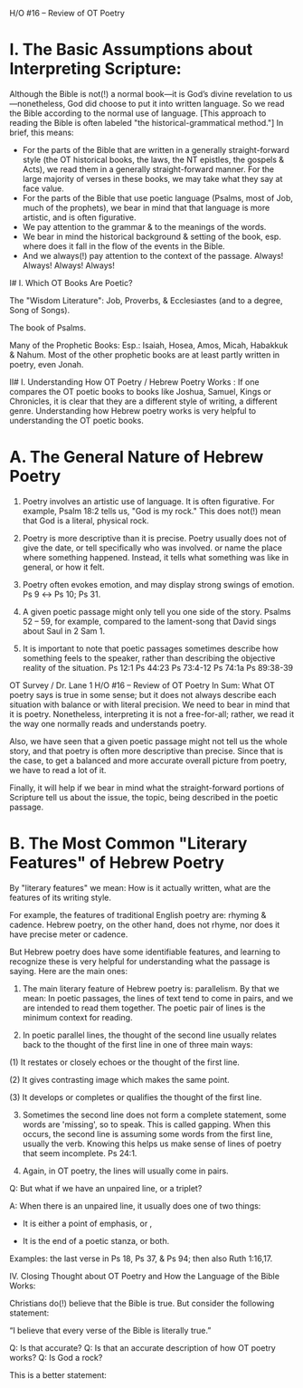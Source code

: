 H/O #16 – Review of OT Poetry

# I. The Basic Assumptions about Interpreting Scripture:

Although the Bible is not(!) a normal book—it is God’s divine revelation to us—nonetheless, God did choose to put it into written language. So we read the Bible according to the normal use of language. [This approach to reading the Bible is often labeled "the historical-grammatical method."] In brief, this means:

 * For the parts of the Bible that are written in a generally straight-forward style (the OT historical books, the laws, the NT epistles, the gospels & Acts), we read them in a generally straight-forward
 manner. For the large majority of verses in these books, we may take what they say at face value.
 * For the parts of the Bible that use poetic language (Psalms, most of Job, much of the prophets), we bear in mind that that language is more artistic, and is often figurative.
 * We pay attention to the grammar & to the meanings of the words.
 * We bear in mind the historical background & setting of the book, esp. where does it fall in the flow of the events in the Bible.
 * And we always(!) pay attention to the context of the passage. Always! Always! Always! Always!

I# I. Which OT Books Are <mostly> Poetic?

The "Wisdom Literature": Job, Proverbs, & Ecclesiastes (and to a degree, Song of Songs).

The book of Psalms.

Many of the Prophetic Books: Esp.: Isaiah, Hosea, Amos, Micah, Habakkuk & Nahum. Most of the other prophetic books are at least partly written in poetry, even Jonah.

II# I. Understanding How OT Poetry / Hebrew Poetry Works :
If one compares the OT poetic books to books like Joshua, Samuel, Kings or Chronicles, it is clear that they are a different style of writing, a different genre. Understanding how Hebrew poetry works is very helpful to understanding the OT poetic books.

 # A. The General Nature of Hebrew Poetry
1. Poetry involves an artistic use of language. It is often figurative. For example, Psalm 18:2 tells us, "God is my rock." This does not(!) mean that God is a literal, physical rock.

2. Poetry is more descriptive than it is precise.
 Poetry usually does not of give the date, or tell specifically who was involved. or name the place where something happened. Instead, it tells what something was like in general, or how it felt.


3. Poetry often evokes emotion, and may display strong swings of emotion. Ps 9 ↔ Ps 10; Ps 31.



4. A given poetic passage might only tell you one side of the story.
 Psalms 52 – 59, for example, compared to the lament-song that David sings about Saul in 2 Sam 1.


5. It is important to note that poetic passages sometimes describe how something feels to the speaker, rather than describing the objective reality of the situation. Ps 12:1 Ps 44:23 Ps 73:4-12 Ps 74:1a Ps 89:38-39


OT Survey / Dr. Lane 1 H/O #16 – Review of OT Poetry
In Sum:
What OT poetry says is true in some sense; but it does not always describe each situation with balance or with literal precision. We need to bear in mind that it is poetry. Nonetheless, interpreting it is not a free-for-all; rather, we read it the way one normally reads and understands poetry.

Also, we have seen that a given poetic passage might not tell us the whole story, and that poetry is often more descriptive than precise. Since that is the case, to get a balanced and more accurate overall picture from poetry, we have to read a lot of it.

Finally, it will help if we bear in mind what the straight-forward portions of Scripture tell us about the issue, the topic, being described in the poetic passage.

 # B. The Most Common "Literary Features" of Hebrew Poetry
By "literary features" we mean: How is it actually written, what are the features of its writing style.

For example, the features of traditional English poetry are: rhyming & cadence.
Hebrew poetry, on the other hand, does not rhyme, nor does it have precise meter or cadence.

But Hebrew poetry does have some identifiable features, and learning to recognize these is very helpful for understanding what the passage is saying. Here are the main ones:

1. The main literary feature of Hebrew poetry is: parallelism. By that we mean:
In poetic passages, the lines of text tend to come in pairs, and we are intended to read them together. The poetic pair of lines is the minimum context for reading.

2. In poetic parallel lines, the thought of the second line usually relates back to the thought of the first line in one of three main ways:

(1) It restates or closely echoes or the thought of the first line.

(2) It gives contrasting image which makes the same point.

(3) It develops or completes or qualifies the thought of the first line.

3. Sometimes the second line does not form a complete statement, some words are 'missing', so to speak. This is called gapping. When this occurs, the second line is assuming some words from the first line, usually the verb. Knowing this helps us make sense of lines of poetry that seem incomplete. Ps 24:1.

4. Again, in OT poetry, the lines will usually come in pairs.

 Q: But what if we have an unpaired line, or a triplet?

 A: When there is an unpaired line, it usually does one of two things:

 * It is either a point of emphasis, or ,

 * It is the end of a poetic stanza, or both.

Examples: the last verse in Ps 18, Ps 37, & Ps 94; then also Ruth 1:16,17.

IV. Closing Thought about OT Poetry and How the Language of the Bible Works:

Christians do(!) believe that the Bible is true. But consider the following statement:

“I believe that every verse of the Bible is literally true.”

Q: Is that accurate? Q: Is that an accurate description of how OT poetry works? Q: Is God a rock?

This is a better statement:


